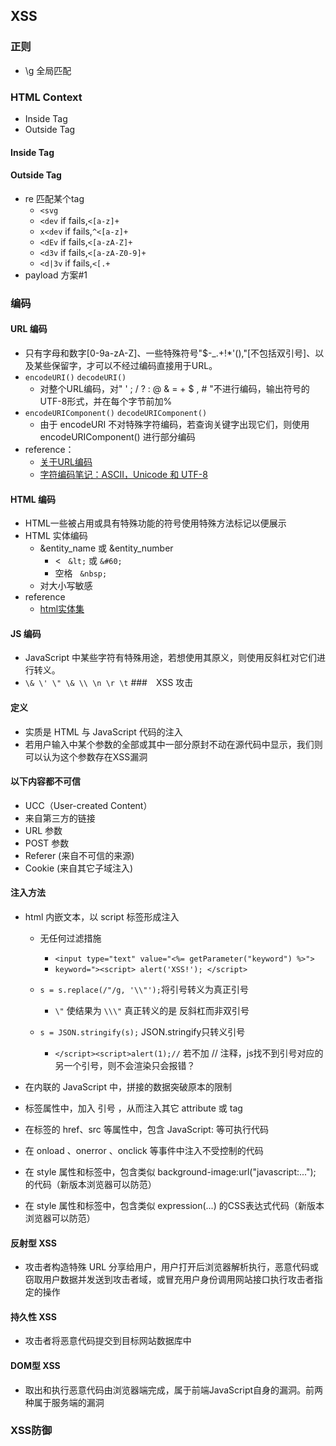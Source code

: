 ## XSS
### 正则

* \g 全局匹配
### HTML Context
* Inside Tag
* Outside Tag
#### Inside Tag

#### Outside Tag 
* re 匹配某个tag
  * ```<svg ```
  * ```<dev```  if fails,```<[a-z]+```
  * ```x<dev```  if fails,```^<[a-z]+```
  * ```<dEv``` if fails,```<[a-zA-Z]+```
  * ```<d3v``` if fails,```<[a-zA-Z0-9]+```
  * ```<d|3v``` if fails,```<[.+``` 
* payload 方案#1

### 编码
#### URL 编码
* 只有字母和数字[0-9a-zA-Z]、一些特殊符号"$-_.+!*'(),"[不包括双引号]、以及某些保留字，才可以不经过编码直接用于URL。
* ```encodeURI()```  ```decodeURI()```
  * 对整个URL编码，对" ' ; / ? : @ & = + $ , # "不进行编码，输出符号的UTF-8形式，并在每个字节前加%
* ```encodeURIComponent()``` ```decodeURIComponent()```
  * 由于 encodeURI 不对特殊字符编码，若查询关键字出现它们，则使用encodeURIComponent() 进行部分编码
* reference：
  * [关于URL编码](http://www.ruanyifeng.com/blog/2010/02/url_encoding.html)
  * [字符编码笔记：ASCII，Unicode 和 UTF-8](http://www.ruanyifeng.com/blog/2007/10/ascii_unicode_and_utf-8.html)
#### HTML 编码
* HTML一些被占用或具有特殊功能的符号使用特殊方法标记以便展示
* HTML 实体编码
  * &entity_name 或  &entity_number
    * < &nbsp;&nbsp;```&lt;``` 或 ```&#60;```
    * 空格 &nbsp;&nbsp;```&nbsp;``` 
  * 对大小写敏感
* reference
  * [html实体集](https://www.w3school.com.cn/html/html_entities.asp)
#### JS 编码
* JavaScript 中某些字符有特殊用途，若想使用其原义，则使用反斜杠对它们进行转义。
* ```\& \' \" \& \\ \n \r \t```
###　XSS 攻击
#### 定义
* 实质是 HTML 与 JavaScript 代码的注入
* 若用户输入中某个参数的全部或其中一部分原封不动在源代码中显示，我们则可以认为这个参数存在XSS漏洞
#### 以下内容都不可信
* UCC（User-created Content）
* 来自第三方的链接
* URL 参数
* POST 参数
* Referer (来自不可信的来源)
* Cookie (来自其它子域注入)
#### 注入方法
* html 内嵌文本，以 script 标签形成注入
  
  * 无任何过滤措施   
    *   ```<input type="text" value="<%= getParameter("keyword") %>">```
    *    ```keyword="><script> alert('XSS!'); </script>```

  * ```s = s.replace(/"/g, '\\"');```将引号转义为真正引号
    * ```\"``` 使结果为 ```\\\"``` 真正转义的是 反斜杠而非双引号
  *  ```s = JSON.stringify(s);``` JSON.stringify只转义引号
     *  ```</script><script>alert(1);//``` 若不加 // 注释，js找不到引号对应的另一个引号，则不会渲染只会报错？
* 在内联的 JavaScript 中，拼接的数据突破原本的限制
* 标签属性中，加入 引号 ，从而注入其它 attribute 或 tag
* 在标签的 href、src 等属性中，包含 JavaScript: 等可执行代码
* 在 onload 、onerror 、onclick 等事件中注入不受控制的代码
* 在 style 属性和标签中，包含类似 background-image:url("javascript:..."); 的代码（新版本浏览器可以防范）
* 在 style 属性和标签中，包含类似 expression(...) 的CSS表达式代码（新版本浏览器可以防范）

#### 反射型 XSS
* 攻击者构造特殊 URL 分享给用户，用户打开后浏览器解析执行，恶意代码或窃取用户数据并发送到攻击者域，或冒充用户身份调用网站接口执行攻击者指定的操作
#### 持久性 XSS
* 攻击者将恶意代码提交到目标网站数据库中
#### DOM型 XSS
* 取出和执行恶意代码由浏览器端完成，属于前端JavaScript自身的漏洞。前两种属于服务端的漏洞
### XSS防御






